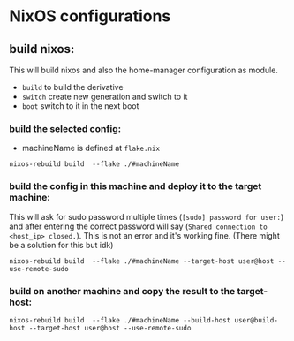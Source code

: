 # NixOS configurations

## build nixos: 
This will build nixos and also the home-manager configuration as module.

- `build` to build the derivative 
- `switch` create new generation and switch to it
- `boot` switch to it in the next boot

### build the selected config:
- machineName is defined at `flake.nix`
```
nixos-rebuild build  --flake ./#machineName
```

### build the config in this machine and deploy it to the target machine:
This will ask for sudo password multiple times (`[sudo] password for user:`) 
and after entering the correct password will say (`Shared connection to <host_ip> closed.`). 
This is not an error and it's working fine. (There might be a solution for this but idk)

```
nixos-rebuild build  --flake ./#machineName --target-host user@host --use-remote-sudo
```

### build on another machine and copy the result to the target-host:
```
nixos-rebuild build  --flake ./#machineName --build-host user@build-host --target-host user@host --use-remote-sudo
```
